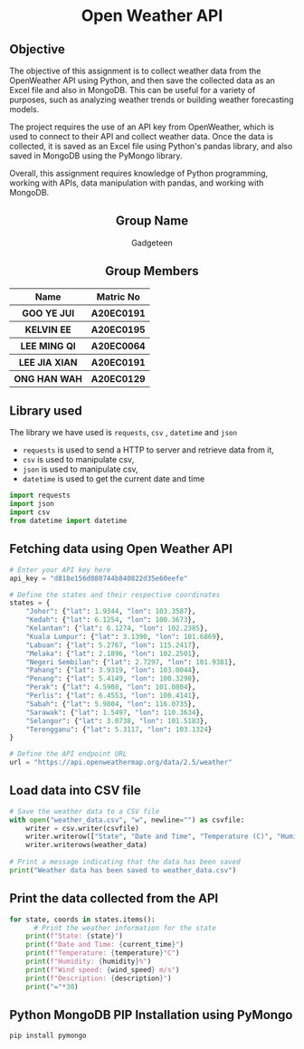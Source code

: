 <h1 align="center"> Open Weather API </h1>

## Objective

The objective of this assignment is to collect weather data from the OpenWeather API using Python, and then save the collected data as an Excel file and also in MongoDB. This can be useful for a variety of purposes, such as analyzing weather trends or building weather forecasting models.

The project requires the use of an API key from OpenWeather, which is used to connect to their API and collect weather data. Once the data is collected, it is saved as an Excel file using Python's pandas library, and also saved in MongoDB using the PyMongo library.

Overall, this assignment requires knowledge of Python programming, working with APIs, data manipulation with pandas, and working with MongoDB.

<h2 align="center">
  Group Name
  <br>
</h2>

<p align="center">
  <a>Gadgeteen</a><br>
</p>

<h2 align="center">
  Group Members
  <br>
</h2>
<p align="center">
<table align="center">
  <tr>
    <th>Name</th>
    <th>Matric No</th>
  </tr>
  <tr>
    <th>GOO YE JUI</th>
    <th>A20EC0191</th>
  </tr>
    <tr>
    <th>KELVIN EE</th>
    <th>A20EC0195</th>
  </tr>
    <tr>
    <th>LEE MING QI</th>
    <th>A20EC0064</th>
  </tr>
    <tr>
    <th>LEE JIA XIAN</th>
    <th>A20EC0191</th>
  </tr>
    <tr>
    <th>ONG HAN WAH</th>
    <th>A20EC0129</th>
  </tr>
</table>
</p>


## Library used

The library we have used is `requests`, `csv` , `datetime` and `json`

- `requests` is used to send a HTTP to server and retrieve data from it,
- `csv` is used to manipulate csv,
- `json` is used to manipulate csv,
- `datetime` is used to get the current date and time

```python
import requests
import json
import csv
from datetime import datetime
```

## Fetching data using Open Weather API

```python
# Enter your API key here
api_key = "d818e156d080744b840822d35e60eefe"

# Define the states and their respective coordinates
states = {
    "Johor": {"lat": 1.9344, "lon": 103.3587},
    "Kedah": {"lat": 6.1254, "lon": 100.3673},
    "Kelantan": {"lat": 6.1274, "lon": 102.2385},
    "Kuala Lumpur": {"lat": 3.1390, "lon": 101.6869},
    "Labuan": {"lat": 5.2767, "lon": 115.2417},
    "Melaka": {"lat": 2.1896, "lon": 102.2501},
    "Negeri Sembilan": {"lat": 2.7297, "lon": 101.9381},
    "Pahang": {"lat": 3.9319, "lon": 103.0044},
    "Penang": {"lat": 5.4149, "lon": 100.3298},
    "Perak": {"lat": 4.5908, "lon": 101.0804},
    "Perlis": {"lat": 6.4553, "lon": 100.4141},
    "Sabah": {"lat": 5.9804, "lon": 116.0735},
    "Sarawak": {"lat": 1.5497, "lon": 110.3634},
    "Selangor": {"lat": 3.0738, "lon": 101.5183},
    "Terengganu": {"lat": 5.3117, "lon": 103.1324}
}

# Define the API endpoint URL
url = "https://api.openweathermap.org/data/2.5/weather"
```

## Load data into CSV file
```python
# Save the weather data to a CSV file
with open("weather_data.csv", "w", newline="") as csvfile:
    writer = csv.writer(csvfile)
    writer.writerow(["State", "Date and Time", "Temperature (C)", "Humidity (%)", "Wind Speed (m/s)", "Description"])
    writer.writerows(weather_data)
    
# Print a message indicating that the data has been saved
print("Weather data has been saved to weather_data.csv")
```

## Print the data collected from the API

```python
for state, coords in states.items():
      # Print the weather information for the state
    print(f"State: {state}")
    print(f"Date and Time: {current_time}")
    print(f"Temperature: {temperature}°C")
    print(f"Humidity: {humidity}%")
    print(f"Wind speed: {wind_speed} m/s")
    print(f"Description: {description}")
    print("="*30)
```
## Python MongoDB PIP Installation using PyMongo
```python
pip install pymongo
```
